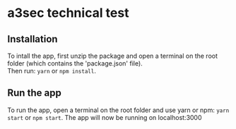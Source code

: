 # a3sec technical test

## Installation

To intall the app, first unzip the package and open a terminal on the root folder (which contains the 'package.json' file).  
Then run: `yarn` or `npm install`.

## Run the app

To run the app, open a terminal on the root folder and use yarn or npm:
`yarn start` or `npm start`.
The app will now be running on localhost:3000
